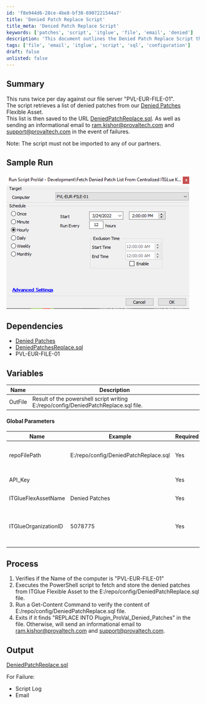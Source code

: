 ```yaml
---
id: 'f8e944d6-28ce-4be8-bf38-6907221544a7'
title: 'Denied Patch Replace Script'
title_meta: 'Denied Patch Replace Script'
keywords: ['patches', 'script', 'itglue', 'file', 'email', 'denied']
description: 'This document outlines the Denied Patch Replace Script that runs twice daily on the file server PVL-EUR-FILE-01. It retrieves a list of denied patches from the ITGlue Flexible Asset, saves it to a specified SQL file, and sends informational emails in case of failures.'
tags: ['file', 'email', 'itglue', 'script', 'sql', 'configuration']
draft: false
unlisted: false
---
```

## Summary

This runs twice per day against our file server "PVL-EUR-FILE-01".  
The script retrieves a list of denied patches from our [Denied Patches](https://proval.itglue.com/5078775/assets/236189-denied-patches/records) Flexible Asset.  
This list is then saved to the URL [DeniedPatchReplace.sql](https://file.provaltech.com/repo/config/DeniedPatchReplace.sql). As well as sending an informational email to [ram.kishor@provaltech.com](mailto:ram.kishor@provaltech.com) and [support@provaltech.com](mailto:support@provaltech.com) in the event of failures.  

Note: The script must not be imported to any of our partners.

## Sample Run

![Sample Run](../../../static/img/Fetch-Denied-Patch-List-From-Centralized-ITGLue-KBIDs/image_1.png)

## Dependencies

- [Denied Patches](https://proval.itglue.com/5078775/assets/236189-denied-patches/records)
- [DeniedPatchesReplace.sql](https://file.provaltech.com/repo/config/DeniedPatchReplace.sql)  
- PVL-EUR-FILE-01

## Variables

| Name     | Description                                                                 |
|----------|-----------------------------------------------------------------------------|
| OutFile  | Result of the powershell script writing E:/repo/config/DeniedPatchReplace.sql file. |

#### Global Parameters

| Name                    | Example                           | Required | Description                                                  |
|-------------------------|-----------------------------------|----------|--------------------------------------------------------------|
| repoFilePath            | E:/repo/config/DeniedPatchReplace.sql | Yes      | Path to write the file on PVL-EUR-FILE-01                   |
| API_Key                 |                                   | Yes      | API Key to communicate with ITGlue                           |
| ITGlueFlexAssetName     | Denied Patches                    | Yes      | Name of the flexible asset                                    |
| ITGlueOrganizationID     | 5078775                           | Yes      | Organization ID for the organization hosting the Flexible Asset |

## Process

1. Verifies if the Name of the computer is "PVL-EUR-FILE-01"
2. Executes the PowerShell script to fetch and store the denied patches from ITGlue Flexible Asset to the E:/repo/config/DeniedPatchReplace.sql file.
3. Run a Get-Content Command to verify the content of E:/repo/config/DeniedPatchReplace.sql file.
4. Exits if it finds "REPLACE INTO Plugin_ProVal_Denied_Patches" in the file. Otherwise, will send an informational email to [ram.kishor@provaltech.com](mailto:ram.kishor@provaltech.com) and [support@provaltech.com](mailto:support@provaltech.com).

## Output

[DeniedPatchReplace.sql](https://file.provaltech.com/repo/config/DeniedPatchReplace.sql)

For Failure:  
- Script Log  
- Email  







